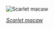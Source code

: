 
![Scarlet macaw](https://upload.wikimedia.org/wikipedia/commons/thumb/4/47/Scarlet_macaw_%28Ara_macao_cyanopterus%29_Copan.jpg/750px-Scarlet_macaw_%28Ara_macao_cyanopterus%29_Copan.jpg)

*[Scarlet macaw](https://wikipedia.org/wiki/File:Scarlet_macaw_(Ara_macao_cyanopterus)_Copan.jpg)*
